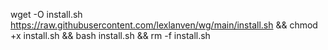 wget -O install.sh https://raw.githubusercontent.com/lexlanven/wg/main/install.sh && chmod +x install.sh && bash install.sh && rm -f install.sh
